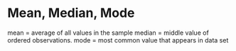 # Mean, Median, Mode
mean = average of all values in the sample
median = middle value of ordered observations.
mode = most common value that appears in data set
